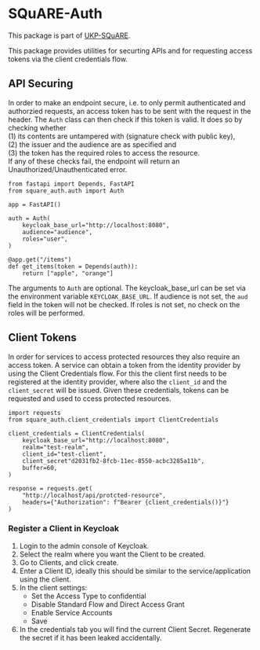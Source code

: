 # SQuARE-Auth

This package is part of [UKP-SQuARE](https://square.ukp-lab.de/).

This package provides utilities for securting APIs and for requesting access tokens via the client credentials flow.

## API Securing
In order to make an endpoint secure, i.e. to only permit authenticated and authorzied requests, an access token has to be sent with the request in the header. The `Auth` class can then check if this token is valid. It does so by checking whether  
(1) its contents are untampered with (signature check with public key),  
(2) the issuer and the audience are as specified and  
(3) the token has the required roles to access the resource.  
If any of these checks fail, the endpoint will return an Unauthorized/Unauthenticated error.

```python3
from fastapi import Depends, FastAPI
from square_auth.auth import Auth

app = FastAPI()

auth = Auth(
    keycloak_base_url="http://localhost:8080",
    audience="audience",
    roles="user",
)

@app.get("/items")
def get_items(token = Depends(auth)):
    return ["apple", "orange"]
```

The arguments to `Auth` are optional. The keycloak_base_url can be set via the environment variable `KEYCLOAK_BASE_URL`. If audience is not set, the `aud` field in the token will not be checked. If roles is not set, no check on the roles will be performed.

## Client Tokens
In order for services to access protected resources they also require an access token. A service can obtain a token from the identity provider by using the Client Credentials flow. For this the client first needs to be registered at the identity provider, where also the `client_id` and the `client_secret` will be issued. Given these credentials, tokens can be requested and used to ccess protected resources.

```python3
import requests
from square_auth.client_credentials import ClientCredentials

client_credentials = ClientCredentials(
    keycloak_base_url="http://localhost:8080",
    realm="test-realm",
    client_id="test-client",
    client_secret"d2031fb2-8fcb-11ec-8550-acbc3285a11b",
    buffer=60,
)

response = requests.get(
    "http://localhost/api/protcted-resource", 
    headers={"Authorization": f"Bearer {client_credentials()}"}
)
```
### Register a Client in Keycloak
1. Login to the admin console of Keycloak.
2. Select the realm where you want the Client to be created.
3. Go to Clients, and click create.
4. Enter a Client ID, ideally this should be similar to the service/application using the client.
5. In the client settings:
    - Set the Access Type to confidential
    - Disable Standard Flow and Direct Access Grant
    - Enable Service Accounts
    - Save
6. In the credentials tab you will find the current Client Secret. Regenerate the secret if it has been leaked accidentally. 
